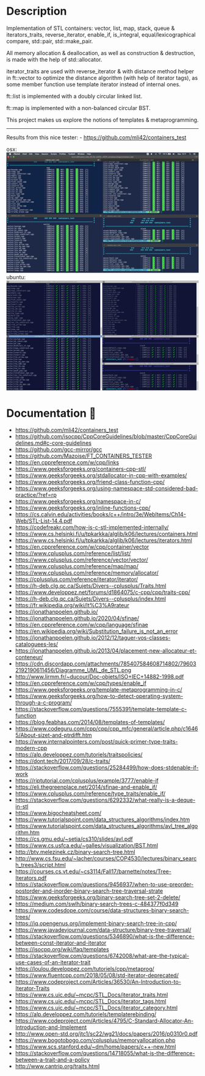 # Description

Implementation of STL containers: vector, list, map, stack, queue & iterators_traits, reverse_iterator, enable_if, is_integral, equal/lexicographical compare, std::pair, std::make_pair.

All memory allocation & deallocation, as well as construction & destruction, is made with the help of std::allocator.

iterator_traits are used with reverse_iterator & with distance method helper in ft::vector to optimize the distance algorithm (with help of iterator tags), as some member function use template iterator instead of internal ones.

ft::list is implemented with a doubly circular linked list.

ft::map is implemented with a non-balanced circular BST.

This project makes us explore the notions of templates & metaprogramming.

---
Results from this nice tester: - https://github.com/mli42/containers_test

osx:
![illustration](.ftc_osx.jpg)
ubuntu:
![illustration](.ftc_ubuntu.jpg)

# Documentation :green_book:

- https://github.com/mli42/containers_test
- https://github.com/isocpp/CppCoreGuidelines/blob/master/CppCoreGuidelines.md#c-core-guidelines
- https://github.com/gcc-mirror/gcc
- https://github.com/Mazoise/FT_CONTAINERS_TESTER
- https://en.cppreference.com/w/cpp/links
- https://www.geeksforgeeks.org/containers-cpp-stl/
- https://www.geeksforgeeks.org/stdallocator-in-cpp-with-examples/
- https://www.geeksforgeeks.org/friend-class-function-cpp/
- https://www.geeksforgeeks.org/using-namespace-std-considered-bad-practice/?ref=rp
- https://www.geeksforgeeks.org/namespace-in-c/
- https://www.geeksforgeeks.org/inline-functions-cpp/
- https://cs.calvin.edu/activities/books/c++/intro/3e/WebItems/Ch14-Web/STL-List-14.4.pdf
- https://codefreakr.com/how-is-c-stl-implemented-internally/
- https://www.cs.helsinki.fi/u/tpkarkka/alglib/k06/lectures/containers.html
- https://www.cs.helsinki.fi/u/tpkarkka/alglib/k06/lectures/iterators.html
- https://en.cppreference.com/w/cpp/container/vector
- https://www.cplusplus.com/reference/list/list/
- https://www.cplusplus.com/reference/vector/vector/
- https://www.cplusplus.com/reference/map/map/
- https://www.cplusplus.com/reference/memory/allocator/
- https://cplusplus.com/reference/iterator/iterator/
- https://h-deb.clg.qc.ca/Sujets/Divers--cplusplus/Traits.html
- https://www.developpez.net/forums/d1864075/c-cpp/cpp/traits-cpp/
- https://h-deb.clg.qc.ca/Sujets/Divers--cplusplus/index.html
- https://fr.wikipedia.org/wiki/It%C3%A9rateur
- https://jonathanpoelen.github.io/
- https://jonathanpoelen.github.io/2020/04/sfinae/
- https://en.cppreference.com/w/cpp/language/sfinae
- https://en.wikipedia.org/wiki/Substitution_failure_is_not_an_error
- https://jonathanpoelen.github.io/2012/12/taguer-vos-classes-cataloguees-les/
- https://jonathanpoelen.github.io/2013/04/placement-new-allocateur-et-conteneur/
- https://cdn.discordapp.com/attachments/785407584608714802/796032192190611456/Diagramme_UML_de_STL.png
- http://www.lirmm.fr/~ducour/Doc-objets/ISO+IEC+14882-1998.pdf
- https://en.cppreference.com/w/cpp/types/enable_if
- https://www.geeksforgeeks.org/template-metaprogramming-in-c/
- https://www.geeksforgeeks.org/how-to-detect-operating-system-through-a-c-program/
- https://stackoverflow.com/questions/7555391/template-template-c-function
- https://blog.feabhas.com/2014/08/templates-of-templates/
- https://www.codeguru.com/cpp/cpp/cpp_mfc/general/article.php/c16465/About-sizet-and-ptrdifft.htm
- https://www.internalpointers.com/post/quick-primer-type-traits-modern-cpp
- https://alp.developpez.com/tutoriels/traitspolicies/
- https://dont.tech/2017/09/28/c-traits/
- https://stackoverflow.com/questions/25284499/how-does-stdenable-if-work
- https://riptutorial.com/cplusplus/example/3777/enable-if
- https://eli.thegreenplace.net/2014/sfinae-and-enable_if/
- https://www.cplusplus.com/reference/type_traits/enable_if/
- https://stackoverflow.com/questions/6292332/what-really-is-a-deque-in-stl
- https://www.bigocheatsheet.com/
- https://www.tutorialspoint.com/data_structures_algorithms/index.htm
- https://www.tutorialspoint.com/data_structures_algorithms/avl_tree_algorithm.htm
- https://cs.gmu.edu/~setia/cs310/slides/avl.pdf
- https://www.cs.usfca.edu/~galles/visualization/BST.html
- http://btv.melezinek.cz/binary-search-tree.html
- http://www.cs.fsu.edu/~lacher/courses/COP4530/lectures/binary_search_trees3/script.html
- https://courses.cs.vt.edu/~cs3114/Fall17/barnette/notes/Tree-Iterators.pdf
- https://stackoverflow.com/questions/9456937/when-to-use-preorder-postorder-and-inorder-binary-search-tree-traversal-strate
- https://www.geeksforgeeks.org/binary-search-tree-set-2-delete/
- https://medium.com/swlh/binary-search-trees-c-484377f0d349
- https://www.codesdope.com/course/data-structures-binary-search-trees/
- https://iq.opengenus.org/implement-binary-search-tree-in-cpp/
- https://www.javadevjournal.com/data-structure/binary-tree-traversal/
- https://stackoverflow.com/questions/5346890/what-is-the-difference-between-const-iterator-and-iterator
- https://isocpp.org/wiki/faq/templates
- https://stackoverflow.com/questions/6742008/what-are-the-typical-use-cases-of-an-iterator-trait
- https://loulou.developpez.com/tutoriels/cpp/metaprog/
- https://www.fluentcpp.com/2018/05/08/std-iterator-deprecated/
- https://www.codeproject.com/Articles/36530/An-Introduction-to-Iterator-Traits
- https://www.cs.uic.edu/~mcpc/STL_Docs/iterator_traits.html
- https://www.cs.uic.edu/~mcpc/STL_Docs/iterator_tags.html
- https://www.cs.uic.edu/~mcpc/STL_Docs/iterator_category.html
- https://alp.developpez.com/tutoriels/templaterebinding/
- https://www.codeproject.com/Articles/4795/C-Standard-Allocator-An-Introduction-and-Implement
- http://www.open-std.org/jtc1/sc22/wg21/docs/papers/2016/p0310r0.pdf
- https://www.bogotobogo.com/cplusplus/memoryallocation.php
- https://www.scs.stanford.edu/~dm/home/papers/c++-new.html
- https://stackoverflow.com/questions/14718055/what-is-the-difference-between-a-trait-and-a-policy
- http://www.cantrip.org/traits.html
